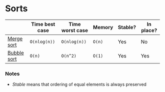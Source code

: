 # Sorts

|                               | Time best case | Time worst case | Memory | Stable? | In place? |
|-------------------------------|----------------|-----------------|--------|---------|-----------|
|[Merge sort](./merge_sort.rb)  | `O(nlog(n))`   | `O(nlog(n))`    | `O(n)` | Yes     | No        |
|[Bubble sort](./bubble_sort.rb)| `O(n)`         | `O(n^2)`        | `O(1)` | Yes     | Yes       |


### Notes
- *Stable* means that ordering of equal elements is always preserved
